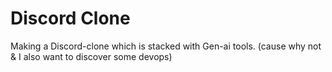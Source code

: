 # Discord Clone

Making a Discord-clone which is stacked with Gen-ai tools. (cause why not & I also want to discover some devops)